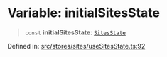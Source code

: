 # Variable: initialSitesState

> `const` **initialSitesState**: [`SitesState`](../interfaces/SitesState.md)

Defined in: [src/stores/sites/useSitesState.ts:92](https://github.com/Nick2bad4u/Uptime-Watcher/blob/dca5483e793478722cd3e6e125cafcec5fc771f0/src/stores/sites/useSitesState.ts#L92)
